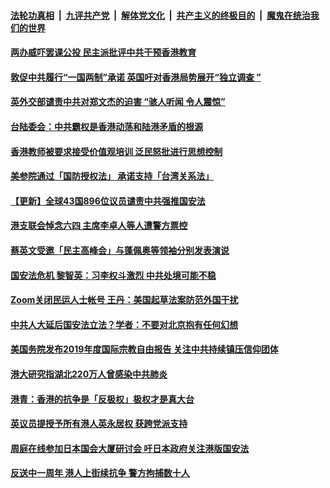 ####  [法轮功真相](../../../../basic/blob/master/README.md?t=06130331) &nbsp;|&nbsp; [九评共产党](../../../../9ping.md/blob/master/README.md?t=06130331) &nbsp;|&nbsp; [解体党文化](../../../../jtdwh.md/blob/master/README.md?t=06130331)  &nbsp;|&nbsp; [共产主义的终极目的](../../../../gczydzjmd.md/blob/master/README.md?t=06130331) &nbsp;|&nbsp; [魔鬼在统治我们的世界](../../../../mgztzwmdsj.md/blob/master/README.md?t=06130331) 

#### [两办威吓罢课公投 民主派批评中共干预香港教育](../pages/soh55/389629.md?t=06130331) 
#### [敦促中共履行“一国两制”承诺 英国吁对香港局势展开“独立调查 ”](../pages/soh55/389548.md?t=06130331) 
#### [英外交部谴责中共对郑文杰的迫害  “骇人听闻 令人震惊”](../pages/soh55/389521.md?t=06130331) 
#### [台陆委会：中共霸权是香港动荡和陆港矛盾的根源](../pages/soh55/389512.md?t=06130331) 
#### [香港教师被要求接受价值观培训 泛民怒批进行思想控制](../pages/soh55/389497.md?t=06130331) 
#### [美参院通过「国防授权法」 承诺支持「台湾关系法」](../pages/soh55/389413.md?t=06130331) 
#### [【更新】全球43国896位议员谴责中共强推国安法](../pages/soh55/389311.md?t=06130331) 
#### [港支联会悼念六四 主席李卓人等人遭警方票控](../pages/soh55/389233.md?t=06130331) 
#### [蔡英文受邀「民主高峰会」与蓬佩奥等领袖分别发表演说](../pages/soh55/389122.md?t=06130331) 
#### [国安法危机 黎智英：习李权斗激烈 中共处境可能不稳](../pages/soh55/389131.md?t=06130331) 
#### [Zoom关闭民运人士帐号 王丹：美国起草法案防范外国干扰](../pages/soh55/389128.md?t=06130331) 
#### [中共人大延后国安法立法？学者：不要对北京抱有任何幻想](../pages/soh55/389092.md?t=06130331) 
#### [美国务院发布2019年度国际宗教自由报告 关注中共持续镇压信仰团体](../pages/soh55/389062.md?t=06130331) 
#### [港大研究指湖北220万人曾感染中共肺炎](../pages/soh55/388810.md?t=06130331) 
#### [港青：香港的抗争是「反极权」极权才是真大台](../pages/soh55/388723.md?t=06130331) 
#### [英议员提授予所有港人英永居权  获跨党派支持 ](../pages/soh55/388561.md?t=06130331) 
#### [周庭在线参加日本国会大厦研讨会 吁日本政府关注港版国安法](../pages/soh55/388663.md?t=06130331) 
#### [反送中一周年 港人上街续抗争 警方拘捕数十人](../pages/soh55/388624.md?t=06130331) 
